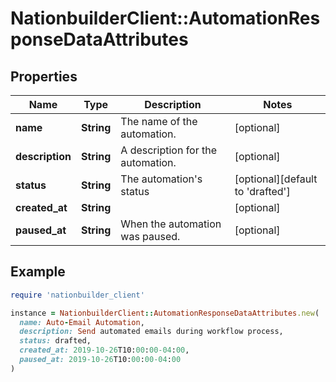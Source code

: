 # NationbuilderClient::AutomationResponseDataAttributes

## Properties

| Name | Type | Description | Notes |
| ---- | ---- | ----------- | ----- |
| **name** | **String** | The name of the automation. | [optional] |
| **description** | **String** | A description for the automation. | [optional] |
| **status** | **String** | The automation&#39;s status | [optional][default to &#39;drafted&#39;] |
| **created_at** | **String** |  | [optional] |
| **paused_at** | **String** | When the automation was paused. | [optional] |

## Example

```ruby
require 'nationbuilder_client'

instance = NationbuilderClient::AutomationResponseDataAttributes.new(
  name: Auto-Email Automation,
  description: Send automated emails during workflow process,
  status: drafted,
  created_at: 2019-10-26T10:00:00-04:00,
  paused_at: 2019-10-26T10:00:00-04:00
)
```

